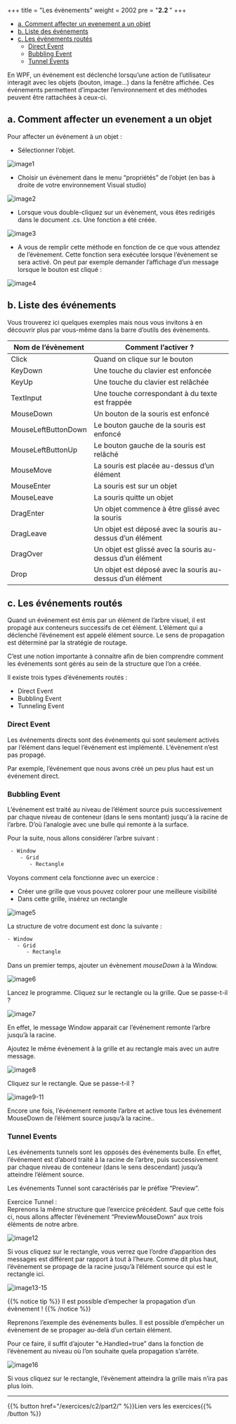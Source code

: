 +++
title = "Les évènements"
weight = 2002
pre = "<b>2.2 </b>"
+++

- [a. Comment affecter un evenement a un objet](#a-comment-affecter-un-evenement-a-un-objet)
- [b. Liste des événements](#b-liste-des-événements)
- [c. Les événements routés](#c-les-événements-routés)
  - [Direct Event](#direct-event)
  - [Bubbling Event](#bubbling-event)
  - [Tunnel Events](#tunnel-events)

En WPF, un événement est déclenché lorsqu’une action de l’utilisateur interagit avec les objets (bouton, image...) dans la fenêtre affichée. Ces événements permettent d’impacter l’environnement et des méthodes peuvent être rattachées à ceux-ci.

## a. Comment affecter un evenement a un objet

Pour affecter un évènement à un objet :

- Sélectionner l’objet.

![image1](/img/2.2/img01.png?height=300px)

- Choisir un évènement dans le menu “propriétés” de l’objet (en bas à droite de votre environnement Visual studio)

![image2](/img/2.2/img02.png?height=300px)

- Lorsque vous double-cliquez sur un évènement, vous êtes redirigés dans le document .cs. Une fonction a été créée.  

![image3](/img/2.2/img03.png?height=100px)

- A vous de remplir cette méthode en fonction de ce que vous attendez de l’évènement. Cette fonction sera exécutée lorsque l’évènement se sera activé. On peut par exemple demander l’affichage d’un message lorsque le bouton est cliqué :

![image4](/img/2.2/img04.png?height=100px)

## b. Liste des événements

Vous trouverez ici quelques exemples mais nous vous invitons à en découvrir plus par vous-même dans la barre d’outils des évènements.

| Nom de l’évènement  | Comment l’activer ?                                       |
| ------------------- | --------------------------------------------------------- |
| Click               | Quand on clique sur le bouton                             |
| KeyDown             | Une touche du clavier est enfoncée                        |
| KeyUp               | Une touche du clavier est relâchée                        |
| TextInput           | Une touche correspondant à du texte est frappée           |
| MouseDown           | Un bouton de la souris est enfoncé                        |
| MouseLeftButtonDown | Le bouton gauche de la souris est enfoncé                 |
| MouseLeftButtonUp   | Le bouton gauche de la souris est relâché                 |
| MouseMove           | La souris est placée au-dessus d’un élément               |
| MouseEnter          | La souris est sur un objet                                |
| MouseLeave          | La souris quitte un objet                                 |
| DragEnter           | Un objet commence à être glissé avec la souris            |
| DragLeave           | Un objet est déposé avec la souris au-dessus d’un élément |
| DragOver            | Un objet est glissé avec la souris au-dessus d’un élément |
| Drop                | Un objet est déposé avec la souris au-dessus d’un élément |

## c. Les événements routés

Quand un événement est émis par un élément de l’arbre visuel, il est propagé aux conteneurs successifs de cet élément. L’élément qui a déclenché l’événement est appelé élément source. Le sens de propagation est déterminé par la stratégie de routage.

C’est une notion importante à connaitre afin de bien comprendre comment les événements sont gérés au sein de la structure que l’on a créée.

Il existe trois types d’événements routés :

- Direct Event
- Bubbling Event
- Tunneling Event

### Direct Event

Les événements directs sont des événements qui sont seulement activés par l’élément dans lequel l’événement est implémenté. L’évènement n’est pas propagé.

Par exemple, l’événement que nous avons créé un peu plus haut est un événement direct.

### Bubbling Event

L’événement est traité au niveau de l’élément source puis successivement par chaque niveau de conteneur (dans le sens montant) jusqu'à la racine de l’arbre. D’où l’analogie avec une bulle qui remonte à la surface.

Pour la suite, nous allons considérer l’arbre suivant :

```txt
 - Window
    - Grid
       - Rectangle
```

Voyons comment cela fonctionne avec un exercice :

- Créer une grille que vous pouvez colorer pour une meilleure visibilité
- Dans cette grille, insérez un rectangle

![image5](/img/2.2/img05.png?height=300px)

 La structure de votre document est donc la suivante :

 ```txt
 - Window
    - Grid
       - Rectangle
 ```

Dans un premier temps, ajouter un évènement *mouseDown* à la Window.

![image6](/img/2.2/img06.png?height=100px)

Lancez le programme.
Cliquez sur le rectangle ou la grille. Que se passe-t-il ?  

![image7](/img/2.2/img07.png?height=200px)

En effet, le message Window apparait car l’événement remonte l’arbre jusqu’à la racine.

Ajoutez le même évènement à la grille et au rectangle mais avec un autre message.

![image8](/img/2.2/img08.png?height=200px)

Cliquez sur le rectangle. Que se passe-t-il ?

![image9-11](/img/2.2/img09-11.png?height=200px)

Encore une fois, l’événement remonte l’arbre et active tous les événement MouseDown de l’élément source jusqu’à la racine..

### Tunnel Events

Les événements tunnels sont les opposés des événements bulle. En effet, l’événement est d’abord traité à la racine de l’arbre, puis successivement par chaque niveau de conteneur (dans le sens descendant) jusqu’à atteindre l’élément source.

Les événements Tunnel sont caractérisés par le préfixe “Preview”.

Exercice Tunnel :  
Reprenons la même structure que l’exercice précédent. Sauf que cette fois ci, nous allons affecter l’événement “PreviewMouseDown” aux trois éléments de notre arbre.

![image12](/img/2.2/img12.png?height=300px)

Si vous cliquez sur le rectangle, vous verrez que l’ordre d’apparition des messages est différent par rapport à tout à l’heure. Comme dit plus haut, l’événement se propage de la racine jusqu’à l’élément source qui est le rectangle ici.

![image13-15](/img/2.2/img13-15.png?height=200px)

{{% notice tip %}}
Il est possible d’empecher la propagation d’un évènement !
{{% /notice %}}

Reprenons l’exemple des événements bulles. Il est possible d’empêcher un évènement de se propager au-delà d’un certain élément.

Pour ce faire, il suffit d’ajouter "e.Handled=true” dans la fonction de l’évènement au niveau où l’on souhaite quela propagation s’arrête.

![image16](/img/2.2/img16.png?height=100px)

Si vous cliquez sur le rectangle, l’évènement atteindra la grille mais n’ira pas plus loin.

---

{{% button href="/exercices/c2/part2/" %}}Lien vers les exercices{{% /button %}}
